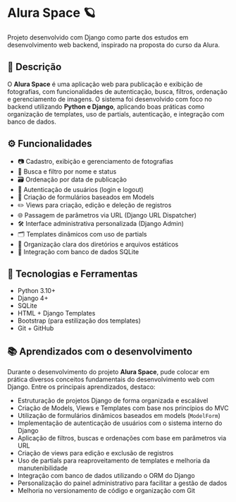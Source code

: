 # Alura Space 🪐

Projeto desenvolvido com Django como parte dos estudos em desenvolvimento web backend, inspirado na proposta do curso da Alura.

## 📌 Descrição

O **Alura Space** é uma aplicação web para publicação e exibição de fotografias, com funcionalidades de autenticação, busca, filtros, ordenação e gerenciamento de imagens. O sistema foi desenvolvido com foco no backend utilizando **Python e Django**, aplicando boas práticas como organização de templates, uso de partials, autenticação, e integração com banco de dados.

## ⚙️ Funcionalidades

- 📷 Cadastro, exibição e gerenciamento de fotografias  
- 🔎 Busca e filtro por nome e status  
- 🗃️ Ordenação por data de publicação  
- 🔐 Autenticação de usuários (login e logout)  
- 🧾 Criação de formulários baseados em Models  
- ✏️ Views para criação, edição e deleção de registros  
- 🌐 Passagem de parâmetros via URL (Django URL Dispatcher)  
- 🛠️ Interface administrativa personalizada (Django Admin)  
- 🗂️ Templates dinâmicos com uso de partials  
- 📁 Organização clara dos diretórios e arquivos estáticos  
- 📌 Integração com banco de dados SQLite  

## 🧠 Tecnologias e Ferramentas

- Python 3.10+  
- Django 4+  
- SQLite  
- HTML + Django Templates  
- Bootstrap (para estilização dos templates)  
- Git + GitHub  

## 📚 Aprendizados com o desenvolvimento

Durante o desenvolvimento do projeto **Alura Space**, pude colocar em prática diversos conceitos fundamentais do desenvolvimento web com Django. Entre os principais aprendizados, destaco:

- Estruturação de projetos Django de forma organizada e escalável  
- Criação de Models, Views e Templates com base nos princípios do MVC  
- Utilização de formulários dinâmicos baseados em models (`ModelForm`)  
- Implementação de autenticação de usuários com o sistema interno do Django  
- Aplicação de filtros, buscas e ordenações com base em parâmetros via URL  
- Criação de views para edição e exclusão de registros  
- Uso de partials para reaproveitamento de templates e melhoria da manutenibilidade  
- Integração com banco de dados utilizando o ORM do Django  
- Personalização do painel administrativo para facilitar a gestão de dados  
- Melhoria no versionamento de código e organização com Git  
